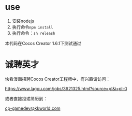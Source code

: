 # **use**

1. 安装nodejs
2. 执行命令`npm install`
3. 执行命令：`sh releash`

本代码在Cocos Creator 1.6.1下测试通过

# 诚聘英才

快看漫画招聘Cocos Creator工程师中，有兴趣请访问：

https://www.lagou.com/jobs/3921325.html?source=pl&i=pl-0

或者直接投递简历到：

cp-gamedev@kkworld.com